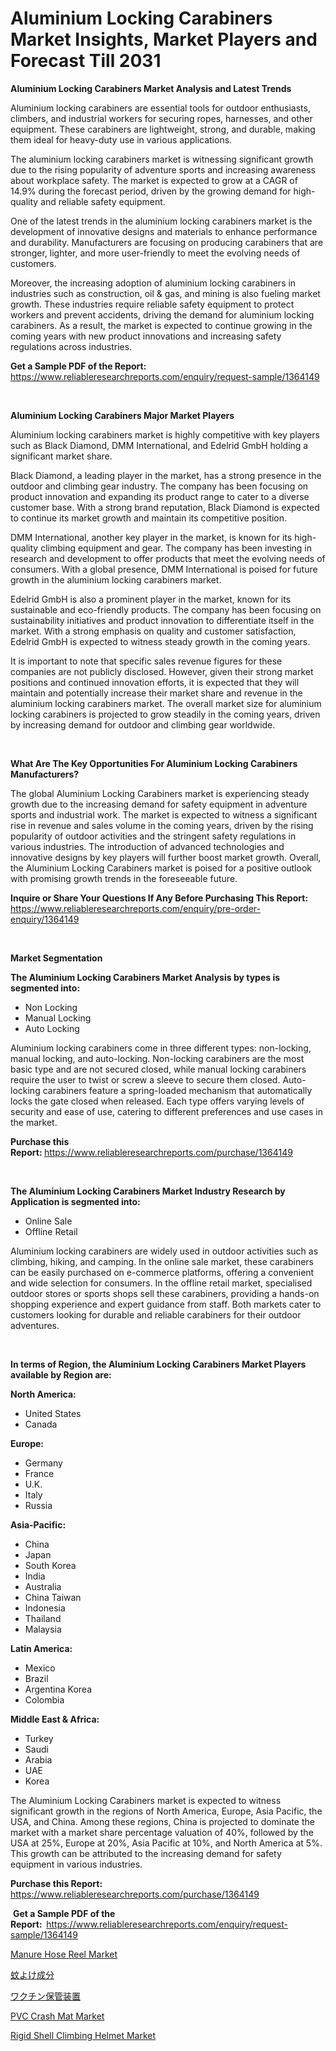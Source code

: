 <p><h1>Aluminium Locking Carabiners Market Insights, Market Players and Forecast Till 2031</h1></p><p><strong>Aluminium Locking Carabiners Market Analysis and Latest Trends</strong></p>
<p><p>Aluminium locking carabiners are essential tools for outdoor enthusiasts, climbers, and industrial workers for securing ropes, harnesses, and other equipment. These carabiners are lightweight, strong, and durable, making them ideal for heavy-duty use in various applications.</p><p>The aluminium locking carabiners market is witnessing significant growth due to the rising popularity of adventure sports and increasing awareness about workplace safety. The market is expected to grow at a CAGR of 14.9% during the forecast period, driven by the growing demand for high-quality and reliable safety equipment.</p><p>One of the latest trends in the aluminium locking carabiners market is the development of innovative designs and materials to enhance performance and durability. Manufacturers are focusing on producing carabiners that are stronger, lighter, and more user-friendly to meet the evolving needs of customers.</p><p>Moreover, the increasing adoption of aluminium locking carabiners in industries such as construction, oil & gas, and mining is also fueling market growth. These industries require reliable safety equipment to protect workers and prevent accidents, driving the demand for aluminium locking carabiners. As a result, the market is expected to continue growing in the coming years with new product innovations and increasing safety regulations across industries.</p></p>
<p><strong>Get a Sample PDF of the Report:&nbsp;</strong> <a href="https://www.reliableresearchreports.com/enquiry/request-sample/1364149">https://www.reliableresearchreports.com/enquiry/request-sample/1364149</a></p>
<p>&nbsp;</p>
<p><strong>Aluminium Locking Carabiners Major Market Players</strong></p>
<p><p>Aluminium locking carabiners market is highly competitive with key players such as Black Diamond, DMM International, and Edelrid GmbH holding a significant market share. </p><p>Black Diamond, a leading player in the market, has a strong presence in the outdoor and climbing gear industry. The company has been focusing on product innovation and expanding its product range to cater to a diverse customer base. With a strong brand reputation, Black Diamond is expected to continue its market growth and maintain its competitive position.</p><p>DMM International, another key player in the market, is known for its high-quality climbing equipment and gear. The company has been investing in research and development to offer products that meet the evolving needs of consumers. With a global presence, DMM International is poised for future growth in the aluminium locking carabiners market.</p><p>Edelrid GmbH is also a prominent player in the market, known for its sustainable and eco-friendly products. The company has been focusing on sustainability initiatives and product innovation to differentiate itself in the market. With a strong emphasis on quality and customer satisfaction, Edelrid GmbH is expected to witness steady growth in the coming years.</p><p>It is important to note that specific sales revenue figures for these companies are not publicly disclosed. However, given their strong market positions and continued innovation efforts, it is expected that they will maintain and potentially increase their market share and revenue in the aluminium locking carabiners market. The overall market size for aluminium locking carabiners is projected to grow steadily in the coming years, driven by increasing demand for outdoor and climbing gear worldwide.</p></p>
<p>&nbsp;</p>
<p><strong>What Are The Key Opportunities For Aluminium Locking Carabiners Manufacturers?</strong></p>
<p><p>The global Aluminium Locking Carabiners market is experiencing steady growth due to the increasing demand for safety equipment in adventure sports and industrial work. The market is expected to witness a significant rise in revenue and sales volume in the coming years, driven by the rising popularity of outdoor activities and the stringent safety regulations in various industries. The introduction of advanced technologies and innovative designs by key players will further boost market growth. Overall, the Aluminium Locking Carabiners market is poised for a positive outlook with promising growth trends in the foreseeable future.</p></p>
<p><strong>Inquire or Share Your Questions If Any Before Purchasing This Report:</strong> <a href="https://www.reliableresearchreports.com/enquiry/pre-order-enquiry/1364149">https://www.reliableresearchreports.com/enquiry/pre-order-enquiry/1364149</a></p>
<p>&nbsp;</p>
<p><strong>Market Segmentation</strong></p>
<p><strong>The Aluminium Locking Carabiners Market Analysis by types is segmented into:</strong></p>
<p><ul><li>Non Locking</li><li>Manual Locking</li><li>Auto Locking</li></ul></p>
<p><p>Aluminium locking carabiners come in three different types: non-locking, manual locking, and auto-locking. Non-locking carabiners are the most basic type and are not secured closed, while manual locking carabiners require the user to twist or screw a sleeve to secure them closed. Auto-locking carabiners feature a spring-loaded mechanism that automatically locks the gate closed when released. Each type offers varying levels of security and ease of use, catering to different preferences and use cases in the market.</p></p>
<p><strong>Purchase this Report:&nbsp;</strong><a href="https://www.reliableresearchreports.com/purchase/1364149">https://www.reliableresearchreports.com/purchase/1364149</a></p>
<p>&nbsp;</p>
<p><strong>The Aluminium Locking Carabiners Market Industry Research by Application is segmented into:</strong></p>
<p><ul><li>Online Sale</li><li>Offline Retail</li></ul></p>
<p><p>Aluminium locking carabiners are widely used in outdoor activities such as climbing, hiking, and camping. In the online sale market, these carabiners can be easily purchased on e-commerce platforms, offering a convenient and wide selection for consumers. In the offline retail market, specialised outdoor stores or sports shops sell these carabiners, providing a hands-on shopping experience and expert guidance from staff. Both markets cater to customers looking for durable and reliable carabiners for their outdoor adventures.</p></p>
<p>&nbsp;</p>
<p><strong>In terms of Region, the Aluminium Locking Carabiners Market Players available by Region are:</strong></p>
<p>
    <p> <strong> North America: </strong>
        <ul>
            <li>United States</li>
            <li>Canada</li>
        </ul>
        </p> 
    <p> <strong> Europe: </strong>
        <ul>
            <li>Germany</li>
            <li>France</li>
            <li>U.K.</li>
            <li>Italy</li>
            <li>Russia</li>
        </ul>
        </p> 
    <p> <strong> Asia-Pacific: </strong>
        <ul>
            <li>China</li>
            <li>Japan</li>
            <li>South Korea</li>
            <li>India</li>
            <li>Australia</li>
            <li>China Taiwan</li>
            <li>Indonesia</li>
            <li>Thailand</li>
            <li>Malaysia</li>
        </ul>
        </p> 
    <p> <strong> Latin America: </strong>
        <ul>
            <li>Mexico</li>
            <li>Brazil</li>
            <li>Argentina Korea</li>
            <li>Colombia</li>
        </ul>
        </p> 
    <p> <strong> Middle East & Africa: </strong>
        <ul>
            <li>Turkey</li>
            <li>Saudi</li>
            <li>Arabia</li>
            <li>UAE</li>
            <li>Korea</li>
        </ul>
    </p>
    </p>
<p><p>The Aluminium Locking Carabiners market is expected to witness significant growth in the regions of North America, Europe, Asia Pacific, the USA, and China. Among these regions, China is projected to dominate the market with a market share percentage valuation of 40%, followed by the USA at 25%, Europe at 20%, Asia Pacific at 10%, and North America at 5%. This growth can be attributed to the increasing demand for safety equipment in various industries.</p></p>
<p><strong>Purchase this Report: </strong><a href="https://www.reliableresearchreports.com/purchase/1364149">https://www.reliableresearchreports.com/purchase/1364149</a></p>
<p>&nbsp;<strong>Get a Sample PDF of the Report:&nbsp;&nbsp;</strong><a href="https://www.reliableresearchreports.com/enquiry/request-sample/1364149">https://www.reliableresearchreports.com/enquiry/request-sample/1364149</a></p>
<p><strong></strong></p>
<p><p><a href="https://issuu.com/reportprime-2/docs/manure-hose-reel-market-size-2030.pptx">Manure Hose Reel Market</a></p><p><a href="https://github.com/qwpelcjko9242629/Market-Research-Report-List-1/blob/main/46511547986.md">蚊よけ成分</a></p><p><a href="https://github.com/gfggqjbfys368009/Market-Research-Report-List-1/blob/main/48645127987.md">ワクチン保管装置</a></p><p><a href="https://github.com/Angelnienowdseej3e45z3p8c/Market-Research-Report-List-1/blob/main/pvc-crash-mat-market.md">PVC Crash Mat Market</a></p><p><a href="https://github.com/brentleyjimmiealvaradoz4l1rea/Market-Research-Report-List-1/blob/main/rigid-shell-climbing-helmet-market.md">Rigid Shell Climbing Helmet Market</a></p></p>